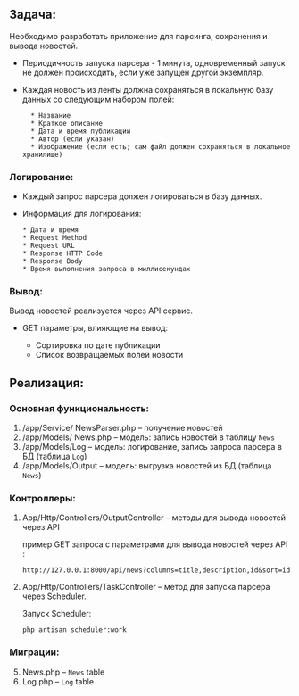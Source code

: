 ## Задача:

Необходимо разработать приложение для парсинга, сохранения и вывода новостей.

* Периодичность запуска парсера - 1 минута, одновременный запуск не должен происходить, если уже запущен другой экземпляр.

* Каждая новость из ленты должна сохраняться в локальную базу данных со следующим набором полей:
 
        * Название 
        * Краткое описание 
        * Дата и время публикации
        * Автор (если указан) 
        * Изображение (если есть; сам файл должен сохраняться в локальное хранилище) 
 
###  Логирование: 

* Каждый запрос парсера должен логироваться в базу данных.
 
* Информация для логирования: 
 
      * Дата и время 
      * Request Method 
      * Request URL
      * Response HTTP Code 
      * Response Body 
      * Время выполнения запроса в миллисекундах

### Вывод: 

Вывод новостей реализуется через API сервис. 

 * GET параметры, влияющие на вывод:
 
    * Сортировка по дате публикации 
    * Список возвращаемых полей новости

## Реализация:

### Основная функциональность:

1.	/app/Service/ NewsParser.php – получение новостей
2.	/app/Models/ News.php  –  модель: запись новостей в таблицу `News`
3.	/app/Models/Log – модель: логирование, запись запроса парсера в БД
 (таблица `Log`)
1.	/app/Models/Output –  модель: выгрузка новостей из БД (таблица `News`)

### Контроллеры:

1.	App/Http/Controllers/OutputController – методы для вывода новостей через API 

    пример GET запроса с параметрами для вывода новостей через API :
    
    ```
    http://127.0.0.1:8000/api/news?columns=title,description,id&sort=id
    ```

2.	App/Http/Controllers/TaskController – метод для запуска парсера через Scheduler. 

    Запуск Scheduler:

    ```
    php artisan scheduler:work 
    ```

### Миграции:

5.	News.php – `News` table 
6.	Log.php – `Log` table 

